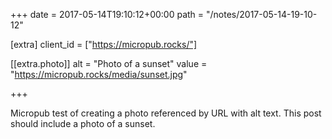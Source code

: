 +++
date = 2017-05-14T19:10:12+00:00
path = "/notes/2017-05-14-19-10-12"

[extra]
client_id = ["https://micropub.rocks/"]

[[extra.photo]]
alt = "Photo of a sunset"
value = "https://micropub.rocks/media/sunset.jpg"

+++

<p>Micropub test of creating a photo referenced by URL with alt text. This post should include a photo of a sunset.</p>
